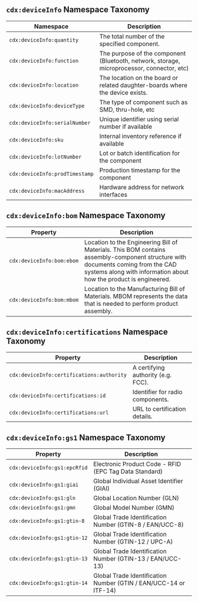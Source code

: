 ## `cdx:deviceInfo` Namespace Taxonomy

| Namespace             | Description                                                       |
| --------------------- | ----------------------------------------------------------------- |
| `cdx:deviceInfo:quantity`  | The total number of the specified component. |
| `cdx:deviceInfo:function`  | The purpose of the component (Bluetooth, network, storage, microprocessor, connector, etc)                         |
| `cdx:deviceInfo:location`  | The location on the board or related daughter-boards where the device exists. |
| `cdx:deviceInfo:deviceType`  | The type of component such as SMD, thru-hole, etc |
| `cdx:deviceInfo:serialNumber`  | Unique identifier using serial number if available |
| `cdx:deviceInfo:sku`  | Internal inventory reference if available |
| `cdx:deviceInfo:lotNumber`  | Lot or batch identification for the component |
| `cdx:deviceInfo:prodTimestamp`  | Production timestamp for the component |
| `cdx:deviceInfo:macAddress`  | Hardware address for network interfaces |

## `cdx:deviceInfo:bom` Namespace Taxonomy

| Property                            | Description                  |
| ----------------------------------- | ---------------------------- |
| `cdx:deviceInfo:bom:ebom`  | Location to the Engineering Bill of Materials. This BOM contains assembly-component structure with documents coming from the CAD systems along with information about how the product is engineered. |
| `cdx:deviceInfo:bom:mbom`  | Location to the Manufacturing Bill of Materials. MBOM represents the data that is needed to perform product assembly. |

## `cdx:deviceInfo:certifications` Namespace Taxonomy

| Property                            | Description                  |
| ----------------------------------- | ---------------------------- |
| `cdx:deviceInfo:certifications:authority`  | A certifying authority (e.g. FCC). |
| `cdx:deviceInfo:certifications:id` | Identifier for radio components. |
| `cdx:deviceInfo:certifications:url` | URL to certification details. |

## `cdx:deviceInfo:gs1` Namespace Taxonomy

| Property                            | Description                  |
| ----------------------------------- | ---------------------------- |
| `cdx:deviceInfo:gs1:epcRfid` | Electronic Product Code - RFID (EPC Tag Data Standard) |
| `cdx:deviceInfo:gs1:giai` | Global Individual Asset Identifier (GIAI) |
| `cdx:deviceInfo:gs1:gln` | Global Location Number (GLN) |
| `cdx:deviceInfo:gs1:gmn` | Global Model Number (GMN) |
| `cdx:deviceInfo:gs1:gtin-8`  | Global Trade Identification Number (GTIN-8 / EAN/UCC-8) |
| `cdx:deviceInfo:gs1:gtin-12`  | Global Trade Identification Number (GTIN-12 / UPC-A) |
| `cdx:deviceInfo:gs1:gtin-13`  | Global Trade Identification Number (GTIN-13 / EAN/UCC-13) |
| `cdx:deviceInfo:gs1:gtin-14`  | Global Trade Identification Number (GTIN / EAN/UCC-14 or ITF-14) |

